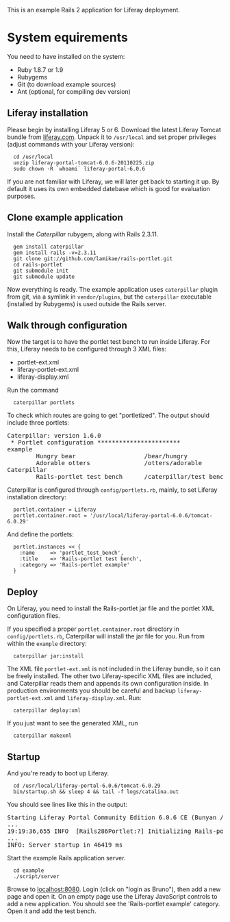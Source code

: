 This is an example Rails 2 application for Liferay deployment.

System equirements
==================

You need to have installed on the system:

*   Ruby 1.8.7 or 1.9
*   Rubygems
*   Git (to download example sources)
*   Ant (optional, for compiling dev version)

Liferay installation
--------------------

Please begin by installing Liferay 5 or 6. Download the latest Liferay Tomcat bundle from <a href="http://www.liferay.com/downloads/">liferay.com</a>. Unpack it to `/usr/local` and set proper privileges (adjust commands with your Liferay version):

      cd /usr/local
      unzip liferay-portal-tomcat-6.0.6-20110225.zip
      sudo chown -R `whoami` liferay-portal-6.0.6

If you are not familiar with Liferay, we will later get back to starting it up. By default it uses its own embedded datebase which is good for evaluation purposes.

Clone example application
-------------------------

Install the <em>Caterpillar</em> rubygem, along with Rails 2.3.11.

      gem install caterpillar
      gem install rails -v=2.3.11
      git clone git://github.com/lamikae/rails-portlet.git
      cd rails-portlet
      git submodule init
      git submodule update

Now everything is ready. The example application uses `caterpillar` plugin from git, via a symlink in `vendor/plugins`, but the `caterpillar` executable (installed by Rubygems) is used outside the Rails server.

Walk through configuration
--------------------------

Now the target is to have the portlet test bench to run inside Liferay. For this, Liferay needs to be configured through 3 XML files:

*   portlet-ext.xml
*   liferay-portlet-ext.xml
*   liferay-display.xml

Run the command

      caterpillar portlets

To check which routes are going to get "portletized". The output should include three portlets:

<pre>
Caterpillar: version 1.6.0  
 * Portlet configuration ***********************  
example  
        Hungry bear                   /bear/hungry  
        Adorable otters               /otters/adorable  
Caterpillar  
        Rails-portlet test bench      /caterpillar/test_bench
</pre>

Caterpillar is configured through `config/portlets.rb`, mainly, to set Liferay installation directory:

      portlet.container = Liferay
      portlet.container.root = '/usr/local/liferay-portal-6.0.6/tomcat-6.0.29'

And define the portlets:

      portlet.instances << {
        :name     => 'portlet_test_bench',
        :title    => 'Rails-portlet test bench',
        :category => 'Rails-portlet example'
      }


Deploy
------

On Liferay, you need to install the Rails-portlet jar file and the portlet XML configuration files.

If you specified a proper `portlet.container.root` directory in `config/portlets.rb`, Caterpillar will install the jar file for you. Run from within the `example` directory:

      caterpillar jar:install

The XML file `portlet-ext.xml` is not included in the Liferay bundle, so it can be freely installed. The other two Liferay-specific XML files are included, and Caterpillar reads them and appends its own configuration inside. In production environments you should be careful and backup `liferay-portlet-ext.xml` and `liferay-display.xml`. Run:

      caterpillar deploy:xml

If you just want to see the generated XML, run

      caterpillar makexml

Startup
-------

And you're ready to boot up Liferay.

      cd /usr/local/liferay-portal-6.0.6/tomcat-6.0.29
      bin/startup.sh && sleep 4 && tail -f logs/catalina.out


You should see lines like this in the output:

<pre>
Starting Liferay Portal Community Edition 6.0.6 CE (Bunyan / Build 6006 / February 17, 2011)
...
19:19:36,655 INFO  [Rails286Portlet:?] Initializing Rails-portlet portlet_test_bench (version 0.12.0)
...
INFO: Server startup in 46419 ms
</pre>

Start the example Rails application server.

      cd example
      ./script/server


Browse to [localhost:8080](http://localhost:8080/). Login (click on "login as Bruno"), then add a new page and open it. On an empty page use the Liferay JavaScript controls to add a new application. You should see the 'Rails-portlet example' category. Open it and add the test bench.






